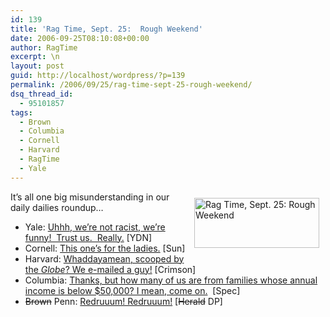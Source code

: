 ```yaml
---
id: 139
title: 'Rag Time, Sept. 25:  Rough Weekend'
date: 2006-09-25T08:10:08+00:00
author: RagTime
excerpt: \n
layout: post
guid: http://localhost/wordpress/?p=139
permalink: /2006/09/25/rag-time-sept-25-rough-weekend/
dsq_thread_id:
  - 95101857
tags:
  - Brown
  - Columbia
  - Cornell
  - Harvard
  - RagTime
  - Yale
---
```

[<img width="200" vspace="10" hspace="10" height="80" border="0" align="right" src="http://www.ivygateblog.com/wp-content/uploads/2006/09/ragtime.jpg" alt="Rag Time, Sept. 25:  Rough Weekend" />](http://www.ivygateblog.com/tags/ragtime/)It&#8217;s all one big misunderstanding in our daily dailies roundup&#8230;

  * Yale: [Uhhh, we&#8217;re not racist, we&#8217;re funny!&nbsp; Trust us.&nbsp; Really.](http://www.yaledailynews.com/Article.aspx?ArticleID=33376) [YDN]
  * Cornell: [This one&#8217;s for the ladies.](http://www.cornellsun.com/node/18517) [Sun]
  * Harvard: [Whaddayamean, scooped by the _Globe_? We e-mailed a guy!](http://www.thecrimson.com/article.aspx?ref=514453) [Crimson]
  * Columbia: [Thanks, but how many of us are from families whose annual income is below $50,000? I mean, come on.](http://media.www.columbiaspectator.com/media/storage/paper865/news/2006/09/25/News/Fair-Will.Push.More.Demands-2305886.shtml?sourcedomain=www.columbiaspectator.com&MIIHost=media.collegepublisher.com)&nbsp; [Spec]
  * <strike>Brown</strike> Penn: [Redruuum! Redruuum!](http://media.www.dailypennsylvanian.com/media/storage/paper882/news/2006/09/25/News/Murder.Trial.On.Tape.Student.Admits.To.Being.Near.Scene-2305881.shtml?sourcedomain=www.dailypennsylvanian.com&MIIHost=media.collegepublisher.com) [<strike>Herald</strike> DP]